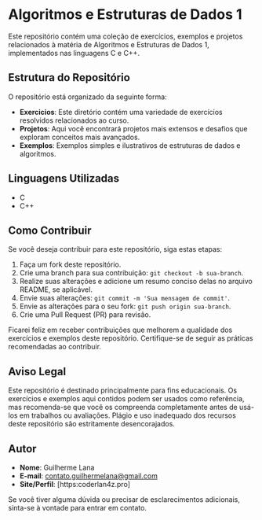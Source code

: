 # Algoritmos e Estruturas de Dados 1

Este repositório contém uma coleção de exercícios, exemplos e projetos relacionados à matéria de Algoritmos e Estruturas de Dados 1, implementados nas linguagens C e C++.

## Estrutura do Repositório

O repositório está organizado da seguinte forma:

- **Exercicios**: Este diretório contém uma variedade de exercícios resolvidos relacionados ao curso.
- **Projetos**: Aqui você encontrará projetos mais extensos e desafios que exploram conceitos mais avançados.
- **Exemplos**: Exemplos simples e ilustrativos de estruturas de dados e algoritmos.

## Linguagens Utilizadas

- C
- C++

## Como Contribuir

Se você deseja contribuir para este repositório, siga estas etapas:

1. Faça um fork deste repositório.
2. Crie uma branch para sua contribuição: `git checkout -b sua-branch`.
3. Realize suas alterações e adicione um resumo conciso delas no arquivo README, se aplicável.
4. Envie suas alterações: `git commit -m 'Sua mensagem de commit'`.
5. Envie as alterações para o seu fork: `git push origin sua-branch`.
6. Crie uma Pull Request (PR) para revisão.

Ficarei feliz em receber contribuições que melhorem a qualidade dos exercícios e exemplos deste repositório. Certifique-se de seguir as práticas recomendadas ao contribuir.

## Aviso Legal

Este repositório é destinado principalmente para fins educacionais. Os exercícios e exemplos aqui contidos podem ser usados como referência, mas recomenda-se que você os compreenda completamente antes de usá-los em trabalhos ou avaliações. Plágio e uso inadequado dos recursos deste repositório são estritamente desencorajados.

## Autor

- **Nome**: Guilherme Lana
- **E-mail**: contato.guilhermelana@gmail.com
- **Site/Perfil**: [https:coderlan4z.pro]

Se você tiver alguma dúvida ou precisar de esclarecimentos adicionais, sinta-se à vontade para entrar em contato.

